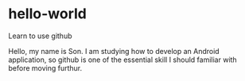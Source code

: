 # hello-world
Learn to use github

Hello, my name is Son. I am studying how to develop an Android application, so 
github is one of the essential skill I should familiar with before moving furthur.
